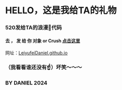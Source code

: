 # HELLO，这是我给TA的礼物
### 520发给TA的浪漫💒代码
####  去 ， 发  给  你  对象 or Crush    [点击这里](LeiyufeiDaniel.github.io) 
网址：[LeiyufeiDaniel.github.io](LeiyufeiDaniel.github.io)
### （我看看谁还没有☝）坏笑～～～ 
### BY DANIEL 2024
